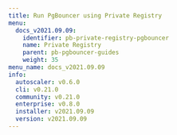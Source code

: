 ```yaml
---
title: Run PgBouncer using Private Registry
menu:
  docs_v2021.09.09:
    identifier: pb-private-registry-pgbouncer
    name: Private Registry
    parent: pb-pgbouncer-guides
    weight: 35
menu_name: docs_v2021.09.09
info:
  autoscaler: v0.6.0
  cli: v0.21.0
  community: v0.21.0
  enterprise: v0.8.0
  installer: v2021.09.09
  version: v2021.09.09
---
```


